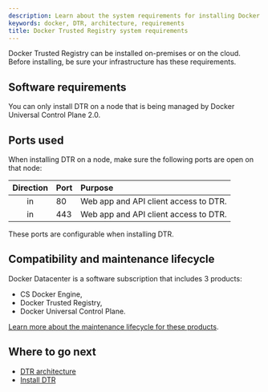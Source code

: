 ```yaml
---
description: Learn about the system requirements for installing Docker Trusted Registry.
keywords: docker, DTR, architecture, requirements
title: Docker Trusted Registry system requirements
---
```


Docker Trusted Registry can be installed on-premises or on the cloud.
Before installing, be sure your infrastructure has these requirements.

## Software requirements

You can only install DTR on a node that is being managed by Docker Universal
Control Plane 2.0.


## Ports used

When installing DTR on a node, make sure the following ports are open on that
node:

| Direction | Port | Purpose                               |
|:---------:|:-----|:--------------------------------------|
|    in     | 80   | Web app and API client access to DTR. |
|    in     | 443  | Web app and API client access to DTR. |

These ports are configurable when installing DTR.

## Compatibility and maintenance lifecycle

Docker Datacenter is a software subscription that includes 3 products:

* CS Docker Engine,
* Docker Trusted Registry,
* Docker Universal Control Plane.

[Learn more about the maintenance lifecycle for these products](https://success.docker.com/article/Compatibility_Matrix).

## Where to go next

* [DTR architecture](../architecture.md)
* [Install DTR](index.md)
